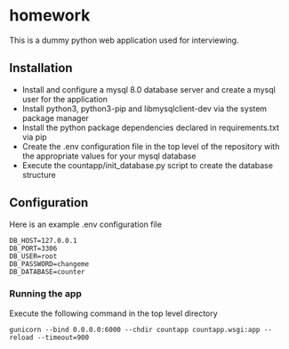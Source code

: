 # homework
This is a dummy python web application used for interviewing.

## Installation
- Install and configure a mysql 8.0 database server and create a mysql user for the application
- Install python3, python3-pip and libmysqlclient-dev via the system package manager
- Install the python package dependencies declared in requirements.txt via pip
- Create the .env configuration file in the top level of the repository with the appropriate values for your mysql database
- Execute the countapp/init_database.py script to create the database structure

## Configuration
Here is an example .env configuration file
```
DB_HOST=127.0.0.1
DB_PORT=3306
DB_USER=root
DB_PASSWORD=changeme
DB_DATABASE=counter
```

### Running the app
Execute the following command in the top level directory
```
gunicorn --bind 0.0.0.0:6000 --chdir countapp countapp.wsgi:app --reload --timeout=900
```
